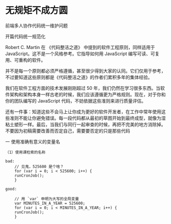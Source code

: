 # 无规矩不成方圆
前端多人协作代码统一维护问题

开篇代码统一规范化

Robert C. Martin 在 《代码整洁之道》 中提到的软件工程原则，同样适用于 JavaScript。这不是一个风格参考。它指导如何用 JavaScript 编写可读、可复用、可重构的软件。

并不是每一个原则都必须严格遵循，甚至很少得到大家的认同。它们仅用于参考，不过要知道这些原则都是《代码整洁之道》的作者们累积多年的集体经验。

我们在软件工程方面的技术发展刚刚超过 50 年，我们仍然在学习很多东西。当软件架构和架构本身一样古老的时候，我们应该遵循更为严格规则。现在，对于你和你的团队编写的 JavaScript 代码，不妨依据这些准则来进行质量评估。

还有一件事：知道这些不会马上让你成为更好的软件开发者，在工作中常年使用这些准则不能让你避免错误。每一段代码都从最初的草图开始到最终成型，就像为湿粘土塑形一样。最后，当我们与同行一起审查的时候，再把不完美的地方消除掉。不要因为初稿需要改善而否定自己，需要要否定的只是那些代码

一 使用准确有意义的变量名

    （1）使用课检索的名称

    bad:
        // 见鬼，525600 是个啥？
        for (var i = 0; i < 525600; i++) {
        runCronJob();
        }

    good:

        // 用 `var` 申明为大写的全局变量
        var MINUTES_IN_A_YEAR = 525600;
        for (var i = 0; i < MINUTES_IN_A_YEAR; i++) {
        runCronJob();
        }

